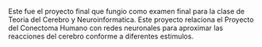 Este fue el proyecto final que fungio como examen final para la clase de Teoria del Cerebro y Neuroinformatica. Este proyecto relaciona el Proyecto del Conectoma Humano con redes neuronales para aproximar las reacciones del cerebro conforme a diferentes estimulos.
